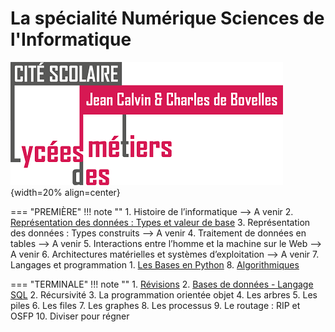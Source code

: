 <!-- # Image flottantes
![Logo_Calvin1](img/Logo_Calvin1.png){width=40% align=right}-->

# La spécialité Numérique Sciences de l'Informatique
![Logo_Calvin1](img/Logo_Calvin1.png){width=20% align=center}

=== "PREMIÈRE"
    !!! note ""
        1. Histoire de l’informatique --> A venir 
        2. [Représentation des données : Types et valeur de base](../essai/1NSI/ch02/ch02)
        3. Représentation des données : Types construits --> A venir
        4. Traitement de données en tables --> A venir
        5. Interactions entre l’homme et la machine sur le Web --> A venir
        6. Architectures matérielles et systèmes d’exploitation --> A venir
        7. Langages et programmation
            1. [Les Bases en Python](../essai/1NSI/ch01/bases)
        8. [Algorithmiques](../essai/1NSI/Algorithmique/Tri/Tri) 



=== "TERMINALE"
    !!! note ""
        1. [Révisions](../essai/TNSI/Revisions/Revisions)
        2. [Bases de données - Langage SQL](../essai/TNSI/Bases_De_Donnees/Bases_De_Donnees)
        2. Récursivité
        3. La programmation orientée objet
        4. Les arbres
        5. Les piles
        6. Les files
        7. Les graphes
        8. Les processus
        9. Le routage : RIP et OSFP
        10. Diviser pour régner


